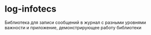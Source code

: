 # log-infotecs
Библиотека для записи сообщений в журнал с разными уровнями важности и приложение, демонстрирующее работу библиотеки
